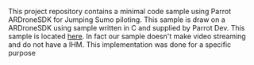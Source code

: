 This project repository contains a minimal code sample using Parrot ARDroneSDK for Jumping Sumo piloting. This sample is draw on a ARDroneSDK using sample written in C and supplied by Parrot Dev. This sample is located [here](https://github.com/Parrot-Developers/Samples/tree/master/Unix/JSPilotingNewAPI). In fact our sample doesn't make video streaming and do not have a IHM. This implementation was done for a specific purpose
